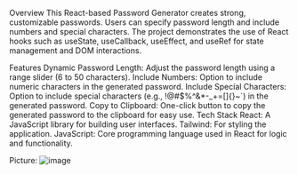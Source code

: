 Overview
This React-based Password Generator creates strong, customizable passwords. Users can specify password length and include numbers and special characters. The project demonstrates the use of React hooks such as useState, useCallback, useEffect, and useRef for state management and DOM interactions.

Features
Dynamic Password Length: Adjust the password length using a range slider (6 to 50 characters).
Include Numbers: Option to include numeric characters in the generated password.
Include Special Characters: Option to include special characters (e.g., !@#$%^&*-_+=[]{}~`) in the generated password.
Copy to Clipboard: One-click button to copy the generated password to the clipboard for easy use.
Tech Stack
React: A JavaScript library for building user interfaces.
Tailwind: For styling the application.
JavaScript: Core programming language used in React for logic and functionality.

Picture:
![image](https://github.com/user-attachments/assets/5702001b-3a60-4505-b1c0-49be013271b5)

